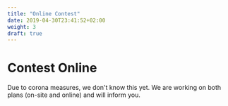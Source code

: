 ```yaml
---
title: "Online Contest"
date: 2019-04-30T23:41:52+02:00
weight: 3
draft: true
---
```


# Contest Online

Due to corona measures, we don't know this yet. We are working on both plans (on-site and online) and will inform you.
